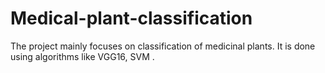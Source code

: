 # Medical-plant-classification
The project mainly focuses on classification of medicinal plants. It is done using algorithms like VGG16, SVM .
